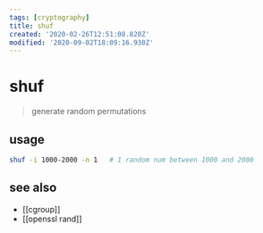 ```yaml
---
tags: [cryptography]
title: shuf
created: '2020-02-26T12:51:08.820Z'
modified: '2020-09-02T18:09:16.930Z'
---
```


# shuf

> generate random permutations

## usage
```sh
shuf -i 1000-2000 -n 1   # 1 random num between 1000 and 2000
```

## see also
- [[cgroup]]
- [[openssl rand]]
